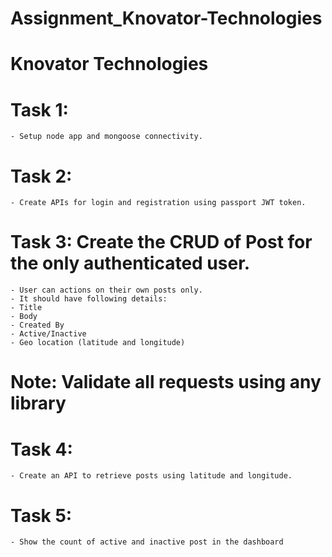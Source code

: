# Assignment_Knovator-Technologies

#  Knovator Technologies

<!-- Practical Interview Task (Node.js) Timeline :- 04:00 Hours -->

# Task 1:
    - Setup node app and mongoose connectivity.

# Task 2:
    - Create APIs for login and registration using passport JWT token.
# Task 3: Create the CRUD of Post for the only authenticated user.
    - User can actions on their own posts only.
    - It should have following details:
    - Title
    - Body
    - Created By
    - Active/Inactive
    - Geo location (latitude and longitude)

# Note: Validate all requests using any library
# Task 4:
    - Create an API to retrieve posts using latitude and longitude.
# Task 5:
    - Show the count of active and inactive post in the dashboard   